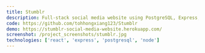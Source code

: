 ```yaml
---
title: Stumblr
description: Full-stack social media website using PostgreSQL, Express, React and Node
code: https://github.com/tohhongxiang123/Stumblr
demo: https://stumblr-social-media-website.herokuapp.com/
screenshot: /project_screenshots/stumblr.jpg
technologies: ['react', 'express', 'postgresql', 'node']
---
```


